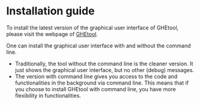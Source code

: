 # Installation guide
To install the latest version of the graphical user interface of GHEtool, please visit the webpage of [GHEtool](http://ghetool.sysi.be/).

One can install the graphical user interface with and without the command line.
- Traditionally, the tool without the command line is the cleaner version. It just shows the graphical user interface, but no other (debug) messages.
- The version with command line gives you access to the code and functionalities in the background via command line. This means that if you choose to install GHEtool with command line, you have more flexibility in functionalities.
